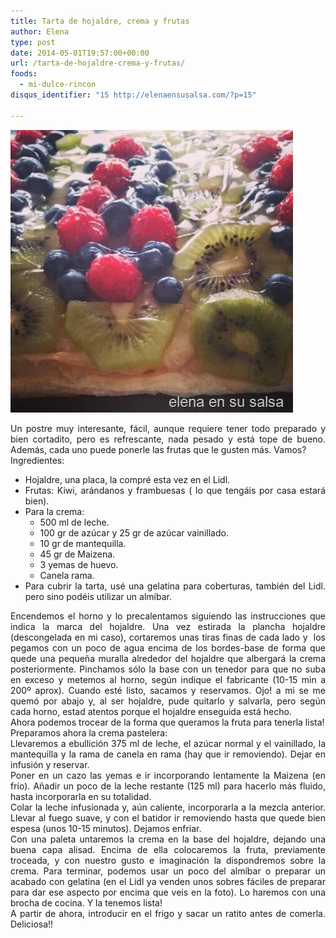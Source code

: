 ```yaml
---
title: Tarta de hojaldre, crema y frutas
author: Elena
type: post
date: 2014-05-01T19:57:00+00:00
url: /tarta-de-hojaldre-crema-y-frutas/
foods:
  - mi-dulce-rincon
disqus_identifier: "15 http://elenaensusalsa.com/?p=15"

---
```

[<img class="alignnone size-full wp-image-190" src="/2018/03/Tarta-252520de-252520hojaldre_thumb-25255B28-25255D.jpg" alt="" width="452" height="452" />][1]

<div align="justify">
  Un postre muy interesante, fácil, aunque requiere tener todo preparado y bien cortadito, pero es refrescante, nada pesado y está tope de bueno. Además, cada uno puede ponerle las frutas que le gusten más. Vamos?
</div>

<div align="justify">
  Ingredientes:
</div>

  * <div align="justify">
      Hojaldre, una placa, la compré esta vez en el Lidl.
    </div>

  * <div align="justify">
      Frutas: Kiwi, arándanos y frambuesas ( lo que tengáis por casa estará bien).
    </div>

  * <div align="justify">
      Para la crema:
    </div>
    
      * <div align="justify">
          500 ml de leche.
        </div>
    
      * <div align="justify">
          100 gr de azúcar y 25 gr de azúcar vainillado.
        </div>
    
      * <div align="justify">
          10 gr de mantequilla.
        </div>
    
      * <div align="justify">
          45 gr de Maizena.
        </div>
    
      * <div align="justify">
          3 yemas de huevo.
        </div>
    
      * <div align="justify">
          Canela rama.
        </div>

  * <div align="justify">
      Para cubrir la tarta, usé una gelatina para coberturas, también del Lidl. pero sino podéis utilizar un almíbar.
    </div>

<div align="justify">
  Encendemos el horno y lo precalentamos siguiendo las instrucciones que indica la marca del hojaldre. Una vez estirada la plancha hojaldre (descongelada en mi caso), cortaremos unas tiras finas de cada lado y  los pegamos con un poco de agua encima de los bordes-base de forma que quede una pequeña muralla alrededor del hojaldre que albergará la crema posteriormente. Pinchamos sólo la base con un tenedor para que no suba en exceso y metemos al horno, según indique el fabricante (10-15 min a 200º aprox). Cuando esté listo, sacamos y reservamos. Ojo! a mi se me quemó por abajo y, al ser hojaldre, pude quitarlo y salvarla, pero según cada horno, estad atentos porque el hojaldre enseguida está hecho.
</div>

<div align="justify">
  Ahora podemos trocear de la forma que queramos la fruta para tenerla lista!
</div>

<div align="justify">
  Preparamos ahora la crema pastelera:<br /> Llevaremos a ebullición 375 ml de leche, el azúcar normal y el vainillado, la mantequilla y la rama de canela en rama (hay que ir removiendo). Dejar en infusión y reservar.<br /> Poner en un cazo las yemas e ir incorporando lentamente la Maizena (en frío). Añadir un poco de la leche restante (125 ml) para hacerlo más fluido, hasta incorporarla en su totalidad.<br /> Colar la leche infusionada y, aún caliente, incorporarla a la mezcla anterior. Llevar al fuego suave, y con el batidor ir removiendo hasta que quede bien espesa (unos 10-15 minutos). Dejamos enfriar.<br /> Con una paleta untaremos la crema en la base del hojaldre, dejando una buena capa alisad. Encima de ella colocaremos la fruta, previamente troceada, y con nuestro gusto e imaginación la dispondremos sobre la crema. Para terminar, podemos usar un poco del almíbar o preparar un acabado con gelatina (en el Lidl ya venden unos sobres fáciles de preparar para dar ese aspecto por encima que veis en la foto). Lo haremos con una brocha de cocina. Y la tenemos lista!
</div>

<div align="justify">
</div>

<div align="justify">
  A partir de ahora, introducir en el frigo y sacar un ratito antes de comerla. Deliciosa!!
</div>

 [1]: /2018/03/Tarta-252520de-252520hojaldre_thumb-25255B28-25255D.jpg
